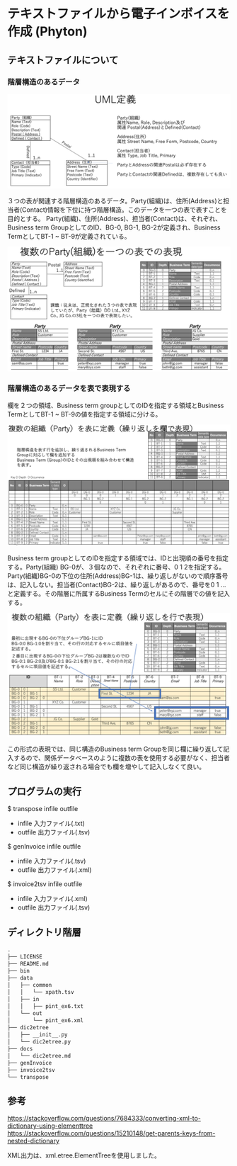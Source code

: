 # テキストファイルから電子インボイスを作成 (Phyton)

## テキストファイルについて

### 階層構造のあるデータ

![Fig 1][1]

３つの表が関連する階層構造のあるデータ。Party(組織)は、住所(Address)と担当者(Contact)情報を下位に持つ階層構造。このデータを一つの表で表すことを目的とする。
Party(組織)、住所(Address)、担当者(Contact)は、それぞれ、Business term GroupとしてのID、BG-0, BG-1, BG-2が定義され、Business TermとしてBT-1 ~ BT-9が定義されている。

![Fig 2][2]

### 階層構造のあるデータを表で表現する
欄を２つの領域、Business term groupとしてのIDを指定する領域とBusiness TermとしてBT-1 ~ BT-9の値を指定する領域に分ける。

![Fig 3][3]

Business term groupとしてのIDを指定する領域では、IDと出現順の番号を指定する。Party(組織) BG-0が、３個なので、それぞれに番号、0 1 2を指定する。Party(組織)BG-0の下位の住所(Address)BG-1は、繰り返しがないので順序番号は、記入しない。担当者(Contact)BG-2は、繰り返しがあるので、番号を0 1 ...と定義する。その階層に所属するBusiness Termのセルにその階層での値を記入する。

![Fig 4][4]

この形式の表現では、同じ構造のBusiness term Groupを同じ欄に繰り返して記入するので、関係データベースのように複数の表を使用する必要がなく、担当者など同じ構造が繰り返される場合でも欄を増やして記入しなくて良い。

[1]:fig/1.png
[2]:fig/2.png
[3]:fig/3.png
[4]:fig/4.png

## プログラムの実行

$ transpose infile outfile  
- infile 入力ファイル(.txt)  
- outfile 出力ファイル(.tsv)  

$ genInvoice infile outfile  
- infile 入力ファイル(.tsv)   
- outfile 出力ファイル(.xml)  

$ invoice2tsv infile outfile  
- infile 入力ファイル(.xml)   
- outfile 出力ファイル(.tsv)  

## ディレクトリ階層

```
.
├── LICENSE
├── README.md
├── bin
├── data
│   ├── common
│   │   └── xpath.tsv
│   ├── in
│   │   ├── pint_ex6.txt
│   └── out
│       └── pint_ex6.xml
├── dic2etree
│   ├── __init__.py
│   └── dic2etree.py
├── docs
│   └── dic2etree.md
├── genInvoice
├── invoice2tsv
└── transpose
```

## 参考
https://stackoverflow.com/questions/7684333/converting-xml-to-dictionary-using-elementtree
https://stackoverflow.com/questions/15210148/get-parents-keys-from-nested-dictionary

XML出力は、xml.etree.ElementTreeを使用しました。
